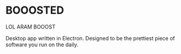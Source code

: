 # BOOOSTED
LOL ARAM BOOOST

Desktop app written in Electron. Designed to be the prettiest piece of software you run on the daily.
